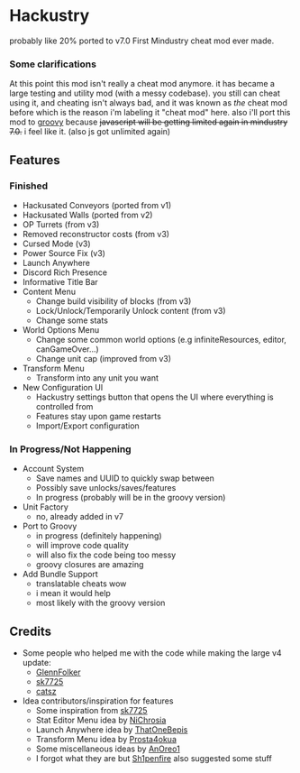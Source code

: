 # Hackustry
probably like 20% ported to v7.0
First Mindustry cheat mod ever made.

### Some clarifications
At this point this mod isn't really a cheat mod anymore. it has became a large testing and utility mod (with a messy codebase). you still can cheat using it, and cheating isn't always bad, and it was known as *the* cheat mod before which is the reason i'm labeling it "cheat mod" here. also i'll port this mod to [groovy](https://groovy-lang.org/) because ~~javascript will be getting limited again in mindustry 7.0.~~ i feel like it. (also js got unlimited again)

## Features
### Finished
- Hackusated Conveyors (ported from v1)
- Hackusated Walls (ported from v2)
- OP Turrets (from v3)
- Removed reconstructor costs (from v3)
- Cursed Mode (v3)
- Power Source Fix (v3)
- Launch Anywhere
- Discord Rich Presence
- Informative Title Bar
- Content Menu
    * Change build visibility of blocks (from v3)
    * Lock/Unlock/Temporarily Unlock content (from v3)
    * Change some stats
- World Options Menu
    * Change some common world options (e.g infiniteResources, editor, canGameOver...)
    * Change unit cap (improved from v3)
- Transform Menu
    * Transform into any unit you want
- New Configuration UI
    * Hackustry settings button that opens the UI where everything is controlled from
    * Features stay upon game restarts
    * Import/Export configuration
### In Progress/Not Happening
- Account System
    * Save names and UUID to quickly swap between
    * Possibly save unlocks/saves/features
    * In progress (probably will be in the groovy version)
- Unit Factory
    * no, already added in v7
- Port to Groovy
    * in progress (definitely happening)
    * will improve code quality
    * will also fix the code being too messy
    * groovy closures are amazing
- Add Bundle Support
    * translatable cheats wow
    * i mean it would help
    * most likely with the groovy version

## Credits
* Some people who helped me with the code while making the large v4 update:
    - [GlennFolker](https://github.com/GlennFolker/)
    - [sk7725](https://github.com/sk7725)
    - [catsz](https://github.com/catsz/)
* Idea contributors/inspiration for features
    - Some inspiration from [sk7725](https://github.com/sk7725)
    - Stat Editor Menu idea by [NiChrosia](https://github.com/NiChrosia/)
    - Launch Anywhere idea by [ThatOneBepis](https://github.com/ThatOneBepis/)
    - Transform Menu idea by [Prosta4okua](https://github.com/Prosta4okua)
    - Some miscellaneous ideas by [AnOreo1](https://github.com/AnOreo1/)
    - I forgot what they are but [Sh1penfire](https://github.com/Sh1penfire/) also suggested some stuff
